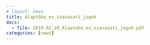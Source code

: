 ```yaml
---
# layout: news
title: Alaptőke_es_szavazati_jogok
docs:
  - file: 2019.02.28_Alaptoke_es_szavazati_jogok.pdf
categories: [news]
---
```

